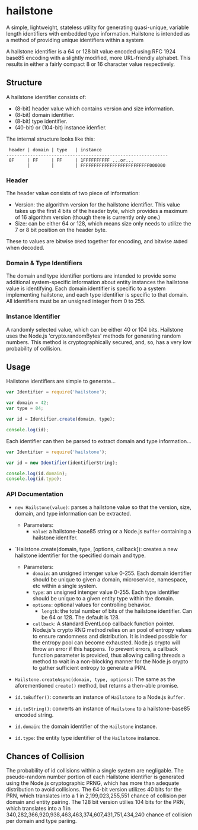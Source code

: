 # hailstone

A simple, lightweight, stateless utility for generating quasi-unique, variable length identifiers with embedded type information.  Hailstone is intended as a method of providing unique identifiers within a system

A hailstone identifier is a 64 or 128 bit value encoded using RFC 1924 base85 encoding with a slightly modified, more URL-friendly alphabet.  This results in either a fairly compact 8 or 16 character value respectively.

## Structure
A hailstone identifier consists of:

* (8-bit) header value which contains version and size information.
* (8-bit) domain identifier.
* (8-bit) type identifier.
* (40-bit) or (104-bit) instance idenfier.

The internal structure looks like this:

```
 header | domain | type   | instance
-------------------------------------------------------------
 8F     | FF     | FF     | 1FFFFFFFFFF ...or...
        |        |        | FFFFFFFFFFFFFFFFFFFFFFFFFF000000
```

### Header
The header value consists of two piece of information:

* Version: the algorithm version for the hailstone identifier.  This value takes up the first 4 bits of the header byte, which provides a maximum of 16 algorithm version (though there is currently only one.)
* Size: can be either 64 or 128, which means size only needs to utilize the 7 or 8 bit position on the header byte.

These to values are bitwise `OR`ed together for encoding, and bitwise `AND`ed when decoded.

### Domain & Type Identifiers
The domain and type identifier portions are intended to provide some additional system-specific information about entity instances the hailstone value is identifying.  Each domain identifier is specific to a system implementing hailstone, and each type identifier is specific to that domain.  All identifiers must be an unsigned integer from 0 to 255.

### Instance Identifier
A randomly selected value, which can be either 40 or 104 bits.  Hailstone uses the Node.js 'crypto.randomBytes' methods for generating random numbers.  This method is cryptographically secured, and, so, has a very low probability of collision.

## Usage
Hailstone identifiers are simple to generate...

```js
var Identifier = require('hailstone');

var domain = 42;
var type = 84;

var id = Identifier.create(domain, type);

console.log(id);
```

Each identifier can then be parsed to extract domain and type information...

```js
var Identifier = require('hailstone');

var id = new Identifier(identifierString);

console.log(id.domain);
console.log(id.type);
```

### API Documentation
* `new Hailstone(value)`: parses a hailstone value so that the version, size, domain, and type information can be extracted.
  * Parameters:
    * `value`: a hailstone-base85 string or a Node.js `Buffer` containing a hailstone identifer.

* `Hailstone.create(domain, type, [options, callback]): creates a new hailstone identifier for the specified domain and type.
  * Parameters:
    * `domain`: an unsigned intenger value 0-255.  Each domain identifier should be unique to given a domain, microservice, namespace, etc within a single system.
    * `type`: an unsigned intenger value 0-255.  Each type identifier should be unique to a given entity type within the domain.
    * `options`: optional values for controlling behavior.
      * `length`: the total number of bits of the hailstone identifier.  Can be 64 or 128.  The default is 128.
    * `callback`: A standard EventLoop callback function pointer.  Node.js's crypto RNG method relies on an pool of entropy values to ensure randomness and distribution. It is indeed possible for the entropy pool can become exhausted.  Node.js crypto will throw an error if this happens. To prevent errors, a callback function parameter is provided, thus allowing calling threads a method to wait in a non-blocking manner for the Node.js crypto to gather sufficient entropy to generate a PRN.

* `Hailstone.createAsync(domain, type, options)`: The same as the aforementioned `create()` method, but returns a then-able promise.

* `id.toBuffer()`: converts an instance of `Hailstone` to a Node.js `Buffer`.

* `id.toString()`: converts an instance of `Hailstone` to a hailstone-base85 encoded string.

* `id.domain`: the domain identifier of the `Hailstone` instance.

* `id.type`: the entity type identifier of the `Hailstone` instance.

## Chances of Collision
The probability of id collisions within a single system are negligable.  The pseudo-random number portion of each Hailstone identifier is generated using the Node.js cryptographic PRNG, which has more than adequate distribution to avoid collisions.  The 64-bit version utilizes 40 bits for the PRN, which translates into a 1 in 2,199,023,255,551 chance of collision per domain and entity pairing.  The 128 bit version utilies 104 bits for the PRN, which translates into a 1 in 340,282,366,920,938,463,463,374,607,431,751,434,240 chance of collision per domain and type pariing.